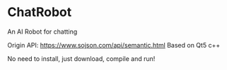 # ChatRobot
An AI Robot for chatting

Origin API: https://www.sojson.com/api/semantic.html
Based on Qt5 c++

No need to install, just download, compile and run!

